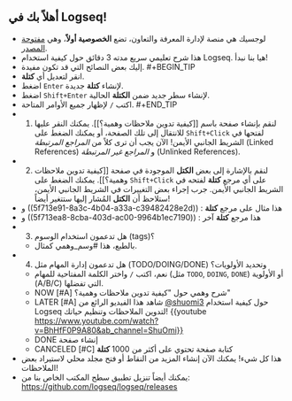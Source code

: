 ## أهلاً بك في Logseq!
- لوجسيك هي منصة لإدارة المعرفة والتعاون، تضع **الخصوصية أولاً**، وهي [مفتوحة المصدر](https://github.com/logseq/logseq).
- هذا شرح تعليمي سريع مدته 3 دقائق حول كيفية استخدام Logseq. هيا بنا نبدأ!
- إليك بعض النصائح التي قد تكون مفيدة.
#+BEGIN_TIP
- انقر لتعديل أي **كتلة**.
- اضغط `Enter` لإنشاء **كتلة** جديدة.
- اضغط `Shift+Enter` لإنشاء سطر جديد ضمن **الكتلة** الحالية.
- اكتب `/` لإظهار جميع الأوامر المتاحة.
#+END_TIP
- 1. لنقم بإنشاء صفحة باسم [[كيفية تدوين ملاحظات وهمية؟]]. يمكنك النقر عليها للانتقال إلى تلك الصفحة، أو يمكنك الضغط على `Shift+Click` لفتحها في الشريط الجانبي الأيمن! الآن يجب أن ترى كلاً من _المراجع المرتبطة_ (Linked References) و _المراجع غير المرتبطة_ (Unlinked References).
- 2. لنقم بالإشارة إلى بعض **الكتل** الموجودة في صفحة [[كيفية تدوين ملاحظات وهمية؟]]. يمكنك الضغط على `Shift+Click` على أي مرجع **كتلة** لفتحه في الشريط الجانبي الأيمن. جرب إجراء بعض التغييرات في الشريط الجانبي الأيمن، ستلاحظ أن **الكتل** المُشار إليها ستتغير أيضاً!
 - و ((5f713e91-8a3c-4b04-a33a-c39482428e2d)) : هذا مثال على مرجع **كتلة**
- و ((5f713ea8-8cba-403d-ac00-9964b1ec7190)) : هذا مرجع **كتلة** آخر 
- 3. هل تدعمون استخدام الوسوم (tags)؟
    - بالطبع، هذا #وسم_وهمي كمثال.
- 4. هل تدعمون إدارة المهام مثل (TODO/DOING/DONE) وتحديد الأولويات؟
    - نعم، اكتب `/` واختر الكلمة المفتاحية للمهام (مثل `TODO`, `DOING`, `DONE`) أو الأولوية (A/B/C) التي تفضلها.
    - NOW [#A] شرح وهمي حول "كيفية تدوين ملاحظات وهمية؟"
    - LATER [#A] شاهد هذا الفيديو الرائع من [@shuomi3](https://twitter.com/shuomi3) حول كيفية استخدام Logseq لتدوين الملاحظات وتنظيم حياتك!
    {{youtube https://www.youtube.com/watch?v=BhHfF0P9A80&ab_channel=ShuOmi}}
    - DONE إنشاء صفحة
    - CANCELED [#C] كتابة صفحة تحتوي على أكثر من 1000 **كتلة**
- هذا كل شيء! يمكنك الآن إنشاء المزيد من النقاط أو فتح مجلد محلي لاستيراد بعض الملاحظات!
- يمكنك أيضاً تنزيل تطبيق سطح المكتب الخاص بنا من: https://github.com/logseq/logseq/releases
